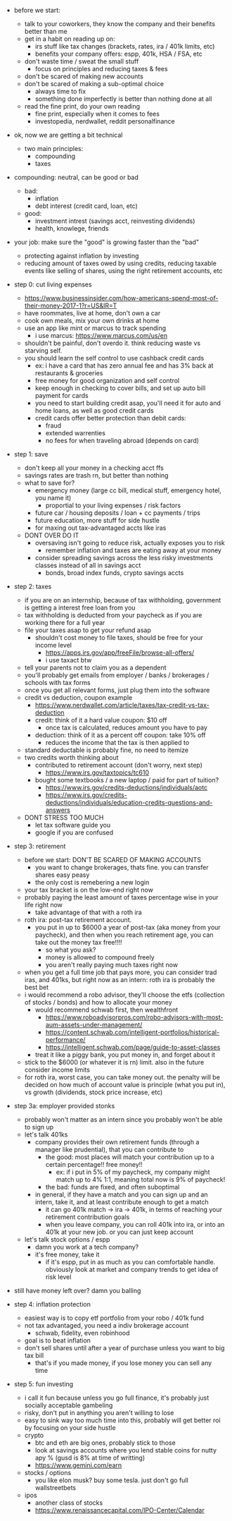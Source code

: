 - before we start:
    - talk to your coworkers, they know the company and their benefits better than me
    - get in a habit on reading up on:
        - irs stuff like tax changes (brackets, rates, ira / 401k limits, etc)
        - benefits your company offers: espp, 401k, HSA / FSA, etc
    - don't waste time / sweat the small stuff
        - focus on principles and reducing taxes & fees
    - don't be scared of making new accounts
    - don't be scared of making a sub-optimal choice
        - always time to fix
        - something done imperfectly is better than nothing done at all
    - read the fine print, do your own reading
        - fine print, especially when it comes to fees
        - investopedia, nerdwallet, reddit personalfinance

- ok, now we are getting a bit technical
    - two main principles:
        - compounding
        - taxes

- compounding: neutral, can be good or bad
    - bad:
        - inflation 
        - debt interest (credit card, loan, etc)
    - good:
        - investment intrest (savings acct, reinvesting dividends)
        - health, knowlege, friends

- your job: make sure the "good" is growing faster than the "bad"
    - protecting against inflation by investing
    - reducing amount of taxes owed by using credits, reducing taxable events like selling of shares,
    using the right retirement accounts, etc

- step 0: cut living expenses
    - https://www.businessinsider.com/how-americans-spend-most-of-their-money-2017-1?r=US&IR=T
    - have roommates, live at home, don't own a car
    - cook own meals, mix your own drinks at home
    - use an app like mint or marcus to track spending
        - i use marcus: https://www.marcus.com/us/en
    - shouldn't be painful, don't overdo it. think reducing waste vs starving self.
    - you should learn the self control to use cashback credit cards
        - ex: i have a card that has zero annual fee and has 3% back at restaurants & groceries
        - free money for good organization and self control
        - keep enough in checking to cover bills, and set up auto bill payment for cards
        - you need to start building credit asap, you'll need it for auto and home loans,
        as well as good credit cards
        - credit cards offer better protection than debit cards:
            - fraud
            - extended warrenties
            - no fees for when traveling abroad (depends on card)

- step 1: save
    - don't keep all your money in a checking acct ffs
    - savings rates are trash rn, but better than nothing
    - what to save for?
        - emergency money (large cc bill, medical stuff, emergency hotel, you name it)
            - proportial to your living expenses / risk factors
        - future car / housing deposits / loan + cc payments / trips
        - future education, more stuff for side hustle
        - for maxing out tax-advantaged accts like iras
    - DONT OVER DO IT
        - oversaving isn't going to reduce risk, actually exposes you to risk
            - remember inflation and taxes are eating away at your money
        - consider spreading savings across the less risky investments classes instead of all in savings acct
            - bonds, broad index funds, crypto savings accts

- step 2: taxes
    - if you are on an internship, because of tax withholding, government is getting a interest free loan from you
    - tax withholding is deducted from your paycheck as if you are working there for a full year
    - file your taxes asap to get your refund asap
        - shouldn't cost money to file taxes, should be free for your income level
            - https://apps.irs.gov/app/freeFile/browse-all-offers/
            - i use taxact btw
    - tell your parents not to claim you as a dependent
    - you'll probably get emails from employer / banks / brokerages / schools with tax forms
    - once you get all relevant forms, just plug them into the software
    - credit vs deduction, coupon example
        - https://www.nerdwallet.com/article/taxes/tax-credit-vs-tax-deduction
        - credit: think of it a hard value coupon: $10 off
            - once tax is calculated, reduces amount you have to pay
        - deduction: think of it as a percent off coupon: take 10% off
            - reduces the income that the tax is then applied to
    - standard deductable is probably fine, no need to itemize
    - two credits worth thinking about
        - contributed to retirement account (don't worry, next step)
            - https://www.irs.gov/taxtopics/tc610
        - bought some textbooks / a new laptop / paid for part of tuition?
            - https://www.irs.gov/credits-deductions/individuals/aotc
            - https://www.irs.gov/credits-deductions/individuals/education-credits-questions-and-answers
    - DONT STRESS TOO MUCH
        - let tax software guide you
        - google if you are confused

- step 3: retirement
    - before we start: DON'T BE SCARED OF MAKING ACCOUNTS
        - you want to change brokerages, thats fine. you can transfer shares easy peasy
        - the only cost is remebering a new login
    - your tax bracket is on the low-end right now
    - probably paying the least amount of taxes percentage wise in your life right now
        - take advantage of that with a roth ira
    - roth ira: post-tax retirement account.
        - you put in up to $6000 a year of post-tax (aka money from your paycheck), and then when you reach retirement age,
        you can take out the money tax free!!!!
            - so what you ask?
            - money is allowed to compound freely
            - you aren't really paying much taxes right now
    - when you get a full time job that pays more, you can consider trad iras, and 401ks, but right now as an intern: roth ira
    is probably the best bet
    - i would recommend a robo advisor, they'll choose the etfs (collection of stocks / bonds) and how to allocate your money
        - would recommend schwab first, then wealthfront
            - https://www.roboadvisorpros.com/robo-advisors-with-most-aum-assets-under-management/
            - https://content.schwab.com/intelligent-portfolios/historical-performance/
            - https://intelligent.schwab.com/page/guide-to-asset-classes
        - treat it like a piggy bank, you put money in, and forget about it
    - stick to the $6000 (or whatever it is rn) limit. also in the future consider income limits
    - for roth ira, worst case, you can take money out. the penalty will be decided on how much of account value is principle (what you put in),
    vs growth (dividends, stock price increase, etc)

- step 3a: employer provided stonks
    - probably won't matter as an intern since you probably won't be able to sign up
    - let's talk 401ks
        - company provides their own retirement funds (through a manager like prudential), that you can contribute to
            - the good: most places will match your contribution up to a certain percentage!! free money!!
                - ex: if i put in 5% of my paycheck, my company might match up to 4% 1:1, meaning total now is 9% of paycheck!
            - the bad: funds are fixed, and often suboptimal
        - in general, if they have a match and you can sign up and an intern, take it, and at least contribute enough to get a match
            - it can go 401k match -> ira -> 401k, in terms of reaching your retirement contribution goals
            - when you leave company, you can roll 401k into ira, or into an 401k at your new job. or you can just keep account
    - let's talk stock options / espp
        - damn you work at a tech company?
        - it's free money, take it
            - if it's espp, put in as much as you can comfortable handle. obviously look at market and company trends to get idea of risk
            level

- still have money left over? damn you balling

- step 4: inflation protection
    - easiest way is to copy etf portfolio from your robo / 401k fund
    - not tax advantaged, you need a indiv brokerage account
        - schwab, fidelity, even robinhood
    - goal is to beat inflation
    - don't sell shares until after a year of purchase unless you want to big tax bill
        - that's if you made money, if you lose money you can sell any time
        
- step 5: fun investing
    - i call it fun because unless you go full finance, it's probably just socially acceptable gambeling
    - risky, don't put in anything you aren't willing to lose
    - easy to sink way too much time into this, probably will get better roi by focusing on your side hustle
    - crypto
        - btc and eth are big ones, probably stick to those
        - look at savings accounts where you lend stable coins for nutty apy % (gusd is 8% at time of writting)
        - https://www.gemini.com/earn
    - stocks / options
        - you like elon musk? buy some tesla. just don't go full wallstreetbets
    - ipos
        - another class of stocks
        - https://www.renaissancecapital.com/IPO-Center/Calendar

